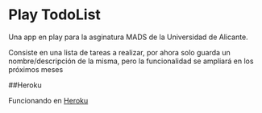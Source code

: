 # Play TodoList

Una app en play para la asginatura MADS de la Universidad de Alicante.

Consiste en una lista de tareas a realizar, por ahora solo guarda un nombre/descripción de la misma, pero la funcionalidad se ampliará en los próximos meses


##Heroku

Funcionando en [Heroku](http://pacific-escarpment-3756.herokuapp.com/tasks)